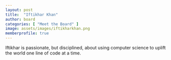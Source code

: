 ```yaml
---
layout: post
title:  "Iftikhar Khan"
author: board
categories: [ "Meet the Board" ]
image: assets/images/iftikharkhan.png
memberprofile: true
---
```


Iftikhar is passionate, but disciplined, about using computer science to uplift the world one line of code at a time.
